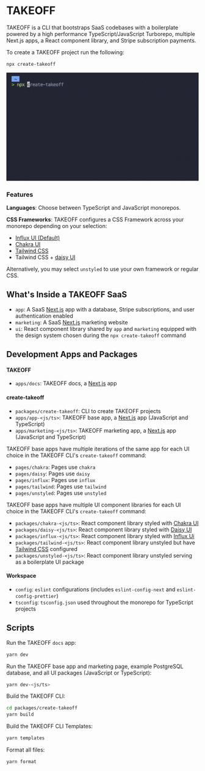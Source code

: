 # TAKEOFF

TAKEOFF is a CLI that bootstraps SaaS codebases with a boilerplate powered by a high performance TypeScript/JavaScript Turborepo, multiple Next.js apps, a React component library, and Stripe subscription payments.

To create a TAKEOFF project run the following:

```bash
npx create-takeoff
```

![](./apps/docs/public/images//takeoff_terminal.gif)

### Features

**Languages**: Choose between TypeScript and JavaScript monorepos.

**CSS Frameworks**: TAKEOFF configures a CSS Framework across your monorepo depending on your selection:

- [Influx UI (Default)](https://influx-ui.durk.dev/)
- [Chakra UI](https://chakra-ui.com)
- [Tailwind CSS](https://tailwindcss.com)
- Tailwind CSS + [daisy UI](https://daisyui.com)

Alternatively, you may select `unstyled` to use your own framework or regular CSS.

## What's Inside a TAKEOFF SaaS

- `app`: A SaaS [Next.js](https://nextjs.org) app with a database, Stripe subscriptions, and user authentication enabled
- `marketing`: A SaaS [Next.js](https://nextjs.org) marketing website
- `ui`: React component library shared by `app` and `marketing` equipped with the design system chosen during the `npx create-takeoff` command

## Development Apps and Packages

#### TAKEOFF

- `apps/docs`: TAKEOFF docs, a [Next.js](https://nextjs.org) app

#### create-takeoff

- `packages/create-takeoff`: CLI to create TAKEOFF projects
- `apps/app-<js/ts>`: TAKEOFF base app, a [Next.js](https://nextjs.org) app (JavaScript and TypeScript)
- `apps/marketing-<js/ts>`: TAKEOFF marketing app, a [Next.js](https://nextjs.org) app (JavaScript and TypeScript)

TAKEOFF base apps have multiple iterations of the same app for each UI choice in the TAKEOFF CLI's `create-takeoff` command:

- `pages/chakra`: Pages use `chakra`
- `pages/daisy`: Pages use `daisy`
- `pages/influx`: Pages use `influx`
- `pages/tailwind`: Pages use `tailwind`
- `pages/unstyled`: Pages use `unstyled`

TAKEOFF base apps have multiple UI component libraries for each UI choice in the TAKEOFF CLI's `create-takeoff` command:

- `packages/chakra-<js/ts>`: React component library styled with [Chakra UI](https://chakra-ui.com/)
- `packages/daisy-<js/ts>`: React component library styled with [Daisy UI](https://daisyui.com)
- `packages/influx-<js/ts>`: React component library styled with [Influx Ui](https://influx-ui.durk.dev/)
- `packages/tailwind-<js/ts>`: React component library unstyled but have [Tailwind CSS](https://tailwindcss.com) configured
- `packages/unstyled-<js/ts>`: React component library unstyled serving as a boilerplate UI package

#### Workspace

- `config`: `eslint` configurations (includes `eslint-config-next` and `eslint-config-prettier`)
- `tsconfig`: `tsconfig.json` used throughout the monorepo for TypeScript projects

## Scripts

Run the TAKEOFF `docs` app:

```bash
yarn dev
```

Run the TAKEOFF base app and marketing page, example PostgreSQL database, and all UI packages (JavaScript or TypeScript):

```bash
yarn dev-<js/ts>
```

Build the TAKEOFF CLI:

```bash
cd packages/create-takeoff
yarn build
```

Build the TAKEOFF CLI Templates:

```bash
yarn templates
```

Format all files:

```bash
yarn format
```
